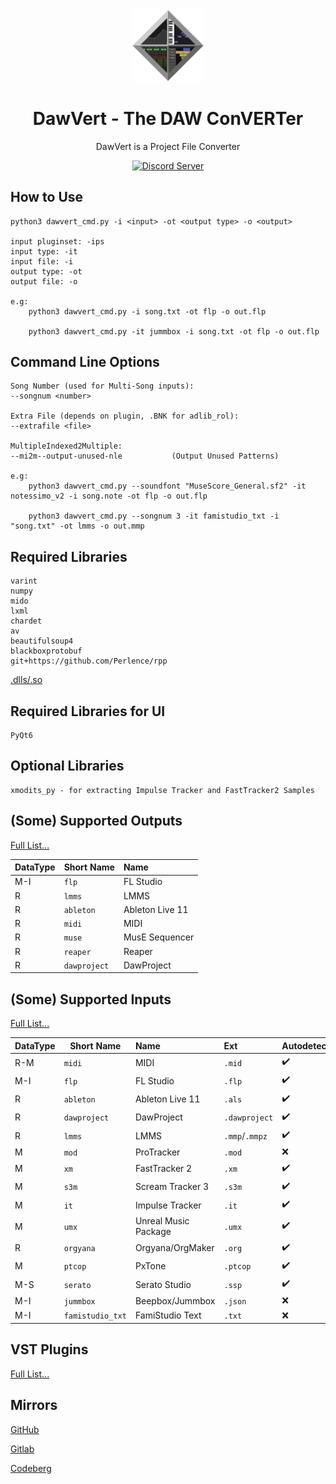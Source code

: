 <div align="center">
<img alt="DawVert Logo" src="docs/dawvert.svg" width=23% height=23%>

# DawVert - The DAW ConVERTer
</div>

<p align="center">
    DawVert is a Project File Converter
</p>

<p align="center">
  <a title="Discord Server" href="https://discord.gg/SWkR6Z9pQC">
    <img alt="Discord Server" src="https://img.shields.io/discord/1094015153529430129?label=Discord&logo=Discord&logoColor=fff&style=for-the-badge">
  </a>
</p>

## How to Use

```
python3 dawvert_cmd.py -i <input> -ot <output type> -o <output>

input pluginset: -ips
input type: -it 
input file: -i 
output type: -ot 
output file: -o

e.g: 
    python3 dawvert_cmd.py -i song.txt -ot flp -o out.flp

    python3 dawvert_cmd.py -it jummbox -i song.txt -ot flp -o out.flp

```

## Command Line Options
```
Song Number (used for Multi-Song inputs): 
--songnum <number>

Extra File (depends on plugin, .BNK for adlib_rol): 
--extrafile <file>

MultipleIndexed2Multiple:  
--mi2m--output-unused-nle           (Output Unused Patterns)

e.g: 
    python3 dawvert_cmd.py --soundfont "MuseScore_General.sf2" -it notessimo_v2 -i song.note -ot flp -o out.flp

    python3 dawvert_cmd.py --songnum 3 -it famistudio_txt -i "song.txt" -ot lmms -o out.mmp
```

## Required Libraries
```
varint
numpy
mido
lxml
chardet
av
beautifulsoup4
blackboxprotobuf
git+https://github.com/Perlence/rpp
```

[.dlls/.so](https://github.com/SatyrDiamond/DawVert-Libs)

## Required Libraries for UI
```
PyQt6
```

## Optional Libraries
```
xmodits_py - for extracting Impulse Tracker and FastTracker2 Samples
```

## (Some) Supported Outputs
[Full List...](docs/output_plugins.md)

| DataType | Short Name | Name |
| --- | --- | :--- |
| M-I | ```flp``` | FL Studio |
| R | ```lmms``` | LMMS |
| R | ```ableton``` | Ableton Live 11 |
| R | ```midi``` | MIDI |
| R | ```muse``` | MusE Sequencer |
| R | ```reaper``` | Reaper |
| R | ```dawproject``` | DawProject |

## (Some) Supported Inputs
[Full List...](docs/input_plugins.md)

| DataType | Short Name | Name | Ext | Autodetect | 
| --- | --- | :--- | :--- | :--- |
| R-M | ```midi``` | MIDI | ```.mid``` | ✔️ | 
| M-I | ```flp``` | FL Studio | ```.flp``` | ✔️ |
| R | ```ableton``` | Ableton Live 11 | ```.als``` | ✔️ |
| R | ```dawproject``` | DawProject | ```.dawproject``` | ✔️ |
| R | ```lmms``` | LMMS | ```.mmp```/```.mmpz``` | ✔️ |
| M | ```mod``` | ProTracker | ```.mod``` | ❌ | 
| M | ```xm``` | FastTracker 2 | ```.xm``` | ✔️ | 
| M | ```s3m``` | Scream Tracker 3 | ```.s3m``` | ✔️ | 
| M | ```it``` | Impulse Tracker | ```.it``` | ✔️ | 
| M | ```umx``` | Unreal Music Package  | ```.umx``` | ✔️ | 
| R | ```orgyana``` | Orgyana/OrgMaker | ```.org``` | ✔️ |
| M | ```ptcop``` | PxTone | ```.ptcop``` | ✔️ |
| M-S | ```serato``` | Serato Studio | ```.ssp``` | ✔️ |
| M-I | ```jummbox``` | Beepbox/Jummbox | ```.json``` | ❌ | 
| M-I | ```famistudio_txt``` | FamiStudio Text | ```.txt``` | ❌ | 

## VST Plugins
[Full List...](docs/vsts.md)

## Mirrors
[GitHub](https://github.com/SatyrDiamond/DawVert)

[Gitlab](https://gitlab.com/SatyrDiamond/DawVert)

[Codeberg](https://codeberg.org/SatyrDiamond/DawVert)
